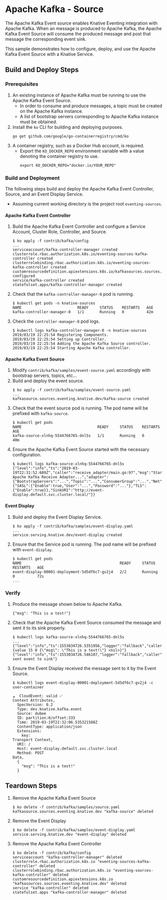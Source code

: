 # Apache Kafka - Source
The Apache Kafka Event source enables Knative Eventing integration with Apache Kafka. When an message is produced to Apache Kafka, the
Apache Kafka Event Source will consume the produced message and post that message the corresponding event sink.
  
This sample demonstrates how to configure, deploy, and use the Apache Kafka Event Source with a Knative Service.

## Build and Deploy Steps
### Prerequisites
1. An existing instance of Apache Kafka must be running to use the Apache Kafka Event Source.
    - In order to consume and produce messages, a topic must be created on the Apache Kafka instance.
    - A list of bootstrap servers corresponding to Apache Kafka instance must be obtained.
2. Install the `ko` CLI for building and deploying purposes.
    ```
    go get github.com/google/go-containerregistry/cmd/ko
    ```
3. A container registry, such as a Docker Hub account, is required.
    - Export the `KO_DOCKER_REPO` environment variable with a value denoting the container registry to use.
      ```
      export KO_DOCKER_REPO="docker.io/YOUR_REPO"
      ```

### Build and Deployment
The following steps build and deploy the Apache Kafka Event Controller, Source, and an Event Display Service.
- Assuming current working directory is the project root `eventing-sources`.

#### Apache Kafka Event Controller
1. Build the Apache Kafka Event Controller and configure a Service Account, Cluster Role, Controller, and Source.
    ```
    $ ko apply -f contrib/kafka/config
    ...
    serviceaccount/kafka-controller-manager created
    clusterrole.rbac.authorization.k8s.io/eventing-sources-kafka-controller created
    clusterrolebinding.rbac.authorization.k8s.io/eventing-sources-kafka-controller created
    customresourcedefinition.apiextensions.k8s.io/kafkasources.sources.eventing.knative.dev configured
    service/kafka-controller created
    statefulset.apps/kafka-controller-manager created
    ```
2. Check that the `kafka-controller-manager-0` pod is running.
    ```
    $ kubectl get pods -n knative-sources
    NAME                         READY     STATUS    RESTARTS   AGE
    kafka-controller-manager-0   1/1       Running   0          42m
    ```
3. Check the `controller-manager-0` pod logs.
    ```
    $ kubectl logs kafka-controller-manager-0 -n knative-sources
    2019/03/19 22:25:54 Registering Components.
    2019/03/19 22:25:54 Setting up Controller.
    2019/03/19 22:25:54 Adding the Apache Kafka Source controller.
    2019/03/19 22:25:54 Starting Apache Kafka controller.
    ```

#### Apache Kafka Event Source
1. Modify `contrib/kafka/samples/event-source.yaml` accordingly with bootstrap servers, topics, etc... 
2. Build and deploy the event source.
    ```
    $ ko apply -f contrib/kafka/samples/event-source.yaml
    ...
    kafkasource.sources.eventing.knative.dev/kafka-source created
    ```
3. Check that the event source pod is running. The pod name will be prefixed with `kafka-source`.
    ```
    $ kubectl get pods
    NAME                                  READY     STATUS    RESTARTS   AGE
    kafka-source-xlnhq-5544766765-dnl5s   1/1       Running   0          40m
    ```
4.  Ensure the Apache Kafka Event Source started with the necessary configuration.
    ```
    $ kubectl logs kafka-source-xlnhq-5544766765-dnl5s
    {"level":"info","ts":"2019-03-19T22:31:52.689Z","caller":"receive_adapter/main.go:97","msg":"Starting Apache Kafka Receive Adapter...","adapter":{"BootstrapServers":"...","Topic":"...","ConsumerGroup":"...","Net":{"SASL":{"Enable":true,"User":"...","Password":"..."},"TLS":{"Enable":true}},"SinkURI":"http://event-display.default.svc.cluster.local/"}}
    ```

#### Event Display 
1. Build and deploy the Event Display Service.
    ```
    $ ko apply -f contrib/kafka/samples/event-display.yaml
    ...
    service.serving.knative.dev/event-display created
    ``` 
2. Ensure that the Service pod is running. The pod name will be prefixed with `event-display`.
    ```
    $ kubectl get pods
    NAME                                            READY     STATUS    RESTARTS   AGE
    event-display-00001-deployment-5d5df6c7-gv2j4   2/2       Running   0          72s
    ...
    ```

### Verify
1. Produce the message shown below to Apache Kafka.
    ```
    {"msg": "This is a test!"}
    ```
2. Check that the Apache Kafka Event Source consumed the message and sent it to its sink properly.
    ```
    $ kubectl logs kafka-source-xlnhq-5544766765-dnl5s
    ...
    {"level":"info","ts":1553034726.5351956,"logger":"fallback","caller":"adapter/adapter.go:121","msg":"Received: {value 15 0 {\"msg\": \"This is a test!\"} <nil>}"}
    {"level":"info","ts":1553034726.546107,"logger":"fallback","caller":"adapter/adapter.go:154","msg":"Successfully sent event to sink"}
    ```
3. Ensure the Event Display received the message sent to it by the Event Source.
    ```
    $ kubectl logs event-display-00001-deployment-5d5df6c7-gv2j4 -c user-container
    
    ☁️  CloudEvent: valid ✅
    Context Attributes,
      SpecVersion: 0.2
      Type: dev.knative.kafka.event
      Source: dubee
      ID: partition:0/offset:333
      Time: 2019-03-19T22:32:06.535321588Z
      ContentType: application/json
      Extensions: 
        key: 
    Transport Context,
      URI: /
      Host: event-display.default.svc.cluster.local
      Method: POST
    Data,
      {
        "msg": "This is a test!"
      }
    ```

## Teardown Steps
1. Remove the Apache Kafka Event Source
    ```
    $ ko delete -f contrib/kafka/samples/source.yaml
    kafkasource.sources.eventing.knative.dev "kafka-source" deleted
    ```
2. Remove the Event Display
    ```
    $ ko delete -f contrib/kafka/samples/event-display.yaml
    service.serving.knative.dev "event-display" deleted
    ```
3. Remove the Apache Kafka Event Controller
    ```
    $ ko delete -f contrib/kafka/config
    serviceaccount "kafka-controller-manager" deleted
    clusterrole.rbac.authorization.k8s.io "eventing-sources-kafka-controller" deleted
    clusterrolebinding.rbac.authorization.k8s.io "eventing-sources-kafka-controller" deleted
    customresourcedefinition.apiextensions.k8s.io "kafkasources.sources.eventing.knative.dev" deleted
    service "kafka-controller" deleted
    statefulset.apps "kafka-controller-manager" deleted
    ```
